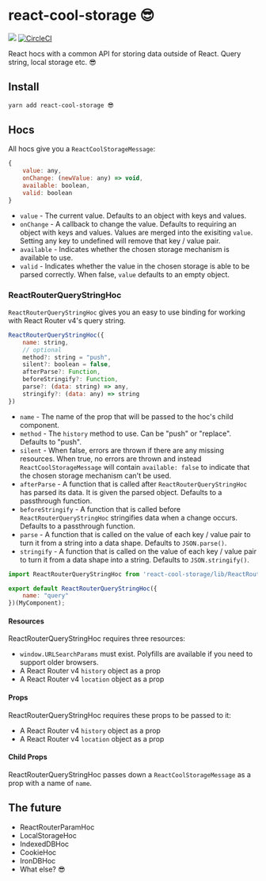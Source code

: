 # react-cool-storage 😎

<a href="https://www.npmjs.com/package/react-cool-storage"><img src="https://img.shields.io/npm/v/react-cool-storage.svg?style=flat-square"></a>
[![CircleCI](https://circleci.com/gh/blueflag/react-cool-storage/tree/master.svg?style=shield)](https://circleci.com/gh/blueflag/react-cool-storage/tree/master)

React hocs with a common API for storing data outside of React. Query string, local storage etc. 😎

## Install

```sh
yarn add react-cool-storage 😎
```

## Hocs

All hocs give you a `ReactCoolStorageMessage`:

```js
{
    value: any,
    onChange: (newValue: any) => void,
    available: boolean,
    valid: boolean
}
```

- `value` - The current value. Defaults to an object with keys and values.
- `onChange` - A callback to change the value. Defaults to requiring an object with keys and values. Values are merged into the exisiting `value`. Setting any key to undefined will remove that key / value pair.
- `available` - Indicates whether the chosen storage mechanism is available to use.
- `valid` - Indicates whether the value in the chosen storage is able to be parsed correctly. When false, `value` defaults to an empty object.

### ReactRouterQueryStringHoc

`ReactRouterQueryStringHoc` gives you an easy to use binding for working with React Router v4's query string.

```js
ReactRouterQueryStringHoc({
    name: string,
    // optional
    method?: string = "push",
    silent?: boolean = false,
    afterParse?: Function,
    beforeStringify?: Function,
    parse?: (data: string) => any,
    stringify?: (data: any) => string
})
```

- `name` - The name of the prop that will be passed to the hoc's child component.
- `method` - The `history` method to use. Can be "push" or "replace". Defaults to "push".
- `silent` - When false, errors are thrown if there are any missing resources. When true, no errors are thrown and instead `ReactCoolStorageMessage` will contain `available: false` to indicate that the chosen storage mechanism can't be used.
- `afterParse` - A function that is called after `ReactRouterQueryStringHoc` has parsed its data. It is given the parsed object. Defaults to a passthrough function.
- `beforeStringify` - A function that is called before `ReactRouterQueryStringHoc` stringifies data when a change occurs. Defaults to a passthrough function.
- `parse` - A function that is called on the value of each key / value pair to turn it from a string into a data shape. Defaults to `JSON.parse()`.
- `stringify` - A function that is called on the value of each key / value pair to turn it from a data shape into a string. Defaults to `JSON.stringify()`.

```js
import ReactRouterQueryStringHoc from 'react-cool-storage/lib/ReactRouterQueryStringHoc';

export default ReactRouterQueryStringHoc({
    name: "query"
})(MyComponent);
```

#### Resources

ReactRouterQueryStringHoc requires three resources:
- `window.URLSearchParams` must exist. Polyfills are available if you need to support older browsers.
- A React Router v4 `history` object as a prop
- A React Router v4 `location` object as a prop

#### Props

ReactRouterQueryStringHoc requires these props to be passed to it:
- A React Router v4 `history` object as a prop
- A React Router v4 `location` object as a prop

#### Child Props

ReactRouterQueryStringHoc passes down a `ReactCoolStorageMessage` as a prop with a name of `name`.

## The future

- ReactRouterParamHoc
- LocalStorageHoc
- IndexedDBHoc
- CookieHoc
- IronDBHoc
- What else? 😎

